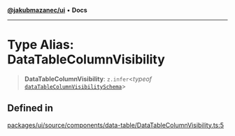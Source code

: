[**@jakubmazanec/ui**](../README.md) • **Docs**

---

# Type Alias: DataTableColumnVisibility

> **DataTableColumnVisibility**: `z.infer`\<_typeof_
> [`dataTableColumnVisibilitySchema`](../variables/dataTableColumnVisibilitySchema.md)\>

## Defined in

[packages/ui/source/components/data-table/DataTableColumnVisibility.ts:5](https://github.com/jakubmazanec/tools/blob/a5f92f7f2969c6804808173bd093f7dbafca1b9f/packages/ui/source/components/data-table/DataTableColumnVisibility.ts#L5)

